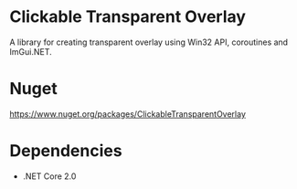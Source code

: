 # Clickable Transparent Overlay
A library for creating transparent overlay using Win32 API, coroutines and ImGui.NET.

# Nuget
https://www.nuget.org/packages/ClickableTransparentOverlay

# Dependencies
* .NET Core 2.0
